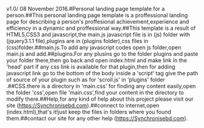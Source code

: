 ﻿v1.0/ 08 November 2016.#Personal landing page template for a person.##This personal landing page template is a proffessional landing page for describing a person's proffesional achievement,experience and efficiency in a dynamic and proffessional way.##This template is a result of HTML5,CSS3 and javascript,the main.js javascript file is in (js) folder with (jquery3.1.1 file),plugins are in (plugins folder),css files in (css)folder.##main.js.To add any javascript codes open js folder,open main.js and add.##plugins.For any plusins go to the folder plugins and paste your folder there,then go back and open index.html and make link in the 'head' part if any css link is available for that plugin,then for adding javascript link go to the bottom of the body inside a 'script' tag give the path of source of your plugin such as for 'scroll.js' in 'plugins' folder  <script src="plugins/scroll.js"></script>.##CSS.there is a directory in 'main.css' for finding any content easily,open the folder 'css',open file 'main.css',find your content in the directory to modify there.##Help,for any kind of help about this project please visit our site (https://Synchronisebd.com).##connect to internet,open (index.html),that's it!just keep the files in folders where you found them.##contact our site for any other help (https://Synchronisebd.com). 